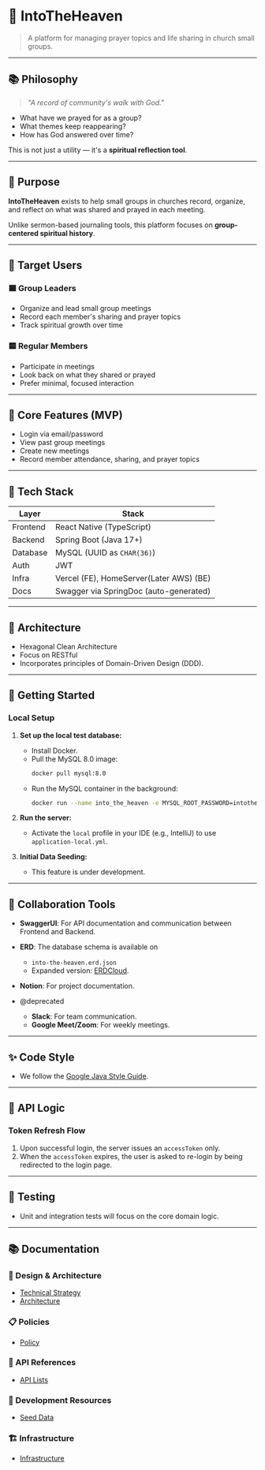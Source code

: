 # 🙏 IntoTheHeaven

> A platform for managing prayer topics and life sharing in church small groups.

---

## 📚 Philosophy

> _"A record of community's walk with God."_

- What have we prayed for as a group?
- What themes keep reappearing?
- How has God answered over time?

This is not just a utility — it's a **spiritual reflection tool**.

---

## 🎯 Purpose

**IntoTheHeaven** exists to help small groups in churches record, organize, and reflect on what was shared and prayed in each meeting.

Unlike sermon-based journaling tools, this platform focuses on **group-centered spiritual history**.

---

## 👥 Target Users

### 🟦 Group Leaders

- Organize and lead small group meetings
- Record each member's sharing and prayer topics
- Track spiritual growth over time

### 🟨 Regular Members

- Participate in meetings
- Look back on what they shared or prayed
- Prefer minimal, focused interaction

---

## 🧩 Core Features (MVP)

- Login via email/password
- View past group meetings
- Create new meetings
- Record member attendance, sharing, and prayer topics

---

## 🧱 Tech Stack

| Layer    | Stack                                   |
| -------- | --------------------------------------- |
| Frontend | React Native (TypeScript)               |
| Backend  | Spring Boot (Java 17+)                  |
| Database | MySQL (UUID as `CHAR(36)`)              |
| Auth     | JWT                                     |
| Infra    | Vercel (FE), HomeServer(Later AWS) (BE) |
| Docs     | Swagger via SpringDoc (auto-generated)  |

---

## 📐 Architecture

- Hexagonal Clean Architecture
- Focus on RESTful
- Incorporates principles of Domain-Driven Design (DDD).

---

## 🏁 Getting Started

### Local Setup

1.  **Set up the local test database:**

    - Install Docker.
    - Pull the MySQL 8.0 image:
      ```bash
      docker pull mysql:8.0
      ```
    - Run the MySQL container in the background:
      ```bash
      docker run --name into_the_heaven -e MYSQL_ROOT_PASSWORD=intotheheaven -e MYSQL_DATABASE=intotheheaven -d -p 3306:3306 mysql:8.0
      ```

2.  **Run the server:**

    - Activate the `local` profile in your IDE (e.g., IntelliJ) to use `application-local.yml`.

3.  **Initial Data Seeding:**
    - This feature is under development.

---

## 🤝 Collaboration Tools

- **SwaggerUI**: For API documentation and communication between Frontend and Backend.
- **ERD**: The database schema is available on
  - `into-the-heaven.erd.json`
  - Expanded version: [ERDCloud](https://www.erdcloud.com/d/7PhCjKPXwjPcS5uiP).
- **Notion**: For project documentation.

- @deprecated
  - **Slack**: For team communication.
  - **Google Meet/Zoom**: For weekly meetings.

---

## ✨ Code Style

- We follow the [Google Java Style Guide](https://github.com/google/styleguide/blob/gh-pages/intellij-java-google-style.xml).

---

## 🔐 API Logic

### Token Refresh Flow

1.  Upon successful login, the server issues an `accessToken` only.
2.  When the `accessToken` expires, the user is asked to re-login by being redirected to the login page.

---

## 🧪 Testing

- Unit and integration tests will focus on the core domain logic.

---

## 📚 Documentation

### 🎨 Design & Architecture
- [Technical Strategy](https://shimmering-jacket-601.notion.site/Technical-Strategy-21b022064a508095a6a0f85e8280bfef?source=copy_link)
- [Architecture](https://github.com/mitl-feedmysheep/backend/blob/main/.cursor/rules/convention.mdc)

### 📋 Policies
- [Policy](https://shimmering-jacket-601.notion.site/Policy-21d022064a50804191a4e0c7586dddc6?source=copy_link)

### 🔌 API References
- [API Lists](https://shimmering-jacket-601.notion.site/API-Lists-21d022064a5080e493e2cc9c3adb6250?source=copy_link)

### 🌱 Development Resources
- [Seed Data](https://shimmering-jacket-601.notion.site/Seed-Data-234022064a5080bfbc2acd82a5e92df0?source=copy_link)

### 🏗️ Infrastructure
- [Infrastructure](https://shimmering-jacket-601.notion.site/Infrastructure-234022064a5080dfb67cce33547b7f12?source=copy_link)